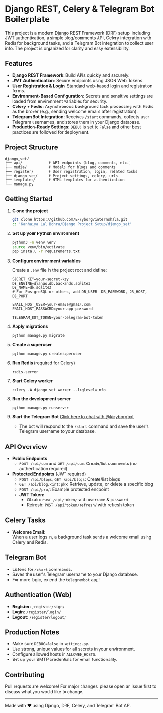 # Django REST, Celery & Telegram Bot Boilerplate

This project is a modern Django REST Framework (DRF) setup, including JWT authentication, a simple blog/comments API, Celery integration with Redis for background tasks, and a Telegram Bot integration to collect user info. The project is organized for clarity and easy extensibility.

## Features

- **Django REST Framework**: Build APIs quickly and securely.
- **JWT Authentication**: Secure endpoints using JSON Web Tokens.
- **User Registration & Login**: Standard web-based login and registration forms.
- **Environment-Based Configuration**: Secrets and sensitive settings are loaded from environment variables for security.
- **Celery + Redis**: Asynchronous background task processing with Redis as the broker (e.g., sending welcome emails after registration).
- **Telegram Bot Integration**: Receives `/start` commands, collects user Telegram usernames, and stores them in your Django database.
- **Production-Ready Settings**: `DEBUG` is set to `False` and other best practices are followed for deployment.

## Project Structure

```
django_set/
├── api/            # API endpoints (blog, comments, etc.)
├── media/          # Models for blogs and comments
├── register/       # User registration, login, related tasks
├── django_set/     # Project settings, celery, urls
├── templates/      # HTML templates for authentication
└── manage.py
```

## Getting Started

1. **Clone the project**
    ```bash
    git clone https://github.com/E-cyborg/internshala.git
    cd 'Kanhaiya Lal Bohra/Django Project Setup/django_set'
    ```

2. **Set up your Python environment**
    ```bash
    python3 -m venv venv
    source venv/bin/activate
    pip install -r requirements.txt
    ```

3. **Configure environment variables**

    Create a `.env` file in the project root and define:
    ```
    SECRET_KEY=your-secret-key
    DB_ENGINE=django.db.backends.sqlite3
    DB_NAME=db.sqlite3
    # For PostgreSQL or others, add DB_USER, DB_PASSWORD, DB_HOST, DB_PORT

    EMAIL_HOST_USER=your-email@gmail.com
    EMAIL_HOST_PASSWORD=your-app-password

    TELEGRAM_BOT_TOKEN=your-telegram-bot-token
    ```

4. **Apply migrations**
    ```bash
    python manage.py migrate
    ```

5. **Create a superuser**
    ```bash
    python manage.py createsuperuser
    ```

6. **Run Redis** (required for Celery)
    ```
    redis-server
    ```

7. **Start Celery worker**
    ```
    celery -A django_set worker --loglevel=info
    ```

8. **Run the development server**
    ```bash
    python manage.py runserver
    ```

9. **Start the Telegram Bot**
    [Click here to chat with @kinyborgbot](https://t.me/kinyborgbot)
    - The bot will respond to the `/start` command and save the user's Telegram username to your database.

## API Overview

- **Public Endpoints**
    - `POST /api/com` and `GET /api/com`: Create/list comments (no authentication required)
- **Protected Endpoints** (JWT required)
    - `POST /api/blogs`, `GET /api/blogs`: Create/list blogs
    - `GET /api/blog/<int:pk>`: Retrieve, update, or delete a specific blog
    - `POST /api/pro/`: Example protected endpoint
    - **JWT Token:**  
      - Obtain: `POST /api/token/` with `username` & `password`
      - Refresh: `POST /api/token/refresh/` with refresh token

## Celery Tasks

- **Welcome Email**:  
  When a user logs in, a background task sends a welcome email using Celery and Redis.

## Telegram Bot

- Listens for `/start` commands.
- Saves the user's Telegram username to your Django database.
- For more logic, extend the `telegrambot` app!


## Authentication (Web)

- **Register**: `/register/sign/`
- **Login**: `/register/login/`
- **Logout**: `/register/logout/`

## Production Notes

- Make sure `DEBUG=False` in `settings.py`.
- Use strong, unique values for all secrets in your environment.
- Configure allowed hosts in `ALLOWED_HOSTS`.
- Set up your SMTP credentials for email functionality.

## Contributing

Pull requests are welcome! For major changes, please open an issue first to discuss what you would like to change.

---

Made with ❤️ using Django, DRF, Celery, and Telegram Bot API.